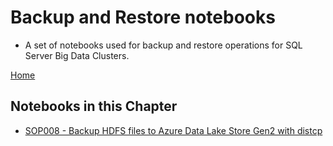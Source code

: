 # Backup and Restore notebooks

- A set of notebooks used for backup and restore operations for SQL Server Big Data Clusters.



[Home](../readme.md)

## Notebooks in this Chapter

 - [SOP008 - Backup HDFS files to Azure Data Lake Store Gen2 with distcp](../backup-restore/sop008-distcp-backup-to-adl-gen2.ipynb)
